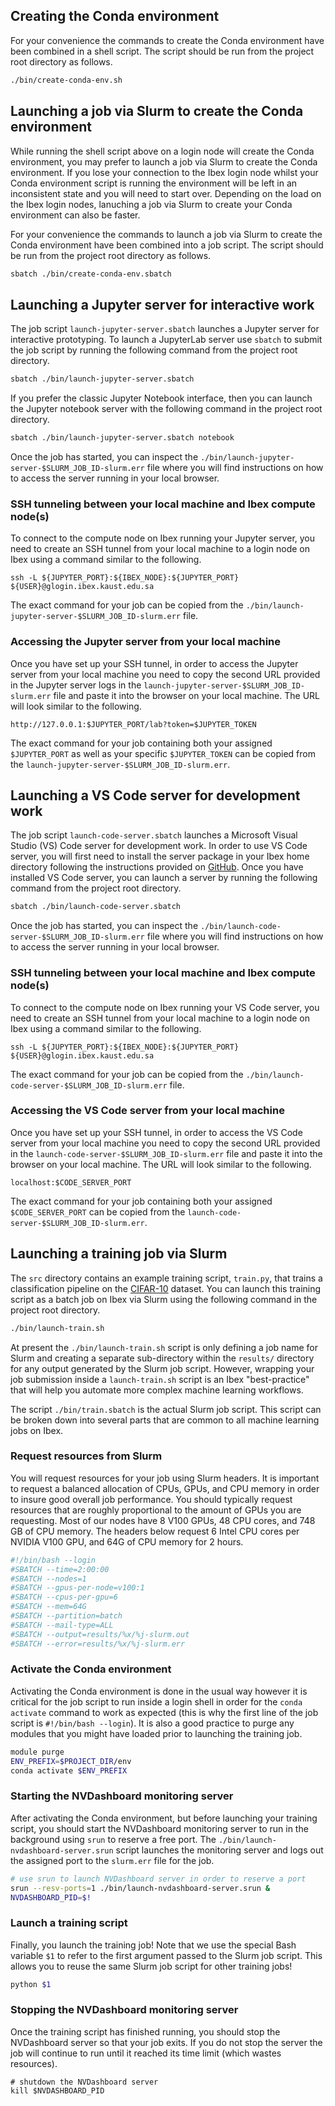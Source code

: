 ## Creating the Conda environment

For your convenience the commands to create the Conda environment have been combined in a shell script. The script should be run from the project root directory as follows. 

```bash
./bin/create-conda-env.sh
```

## Launching a job via Slurm to create the Conda environment

While running the shell script above on a login node will create the Conda environment, you may prefer to launch a job via Slurm
to create the Conda environment. If you lose your connection to the Ibex login node whilst your Conda environment script is running 
the environment will be left in an inconsistent state and you will need to start over. Depending on the load on the Ibex login nodes, 
lanuching a job via Slurm to create your Conda environment can also be faster.

For your convenience the commands to launch a job via Slurm to create the Conda environment have been combined into a job script. The script should be run from the project root directory as follows. 

```bash
sbatch ./bin/create-conda-env.sbatch
```

## Launching a Jupyter server for interactive work

The job script `launch-jupyter-server.sbatch` launches a Jupyter server for interactive prototyping. To launch a JupyterLab server 
use `sbatch` to submit the job script by running the following command from the project root directory.

```bash
sbatch ./bin/launch-jupyter-server.sbatch
```

If you prefer the classic Jupyter Notebook interface, then you can launch the Jupyter notebook server with the following command in 
the project root directory.

```bash
sbatch ./bin/launch-jupyter-server.sbatch notebook
```

Once the job has started, you can inspect the `./bin/launch-jupyter-server-$SLURM_JOB_ID-slurm.err` file where you will find 
instructions on how to access the server running in your local browser.

### SSH tunneling between your local machine and Ibex compute node(s)
To connect to the compute node on Ibex running your Jupyter server, you need to create an SSH tunnel from your local machine 
to a login node on Ibex using a command similar to the following.

```
ssh -L ${JUPYTER_PORT}:${IBEX_NODE}:${JUPYTER_PORT} ${USER}@glogin.ibex.kaust.edu.sa
```

The exact command for your job can be copied from the `./bin/launch-jupyter-server-$SLURM_JOB_ID-slurm.err` file.

### Accessing the Jupyter server from your local machine

Once you have set up your SSH tunnel, in order to access the Jupyter server from your local machine you need to copy the 
second URL provided in the Jupyter server logs in the `launch-jupyter-server-$SLURM_JOB_ID-slurm.err` file and paste it into 
the browser on your local machine. The URL will look similar to the following.

```
http://127.0.0.1:$JUPYTER_PORT/lab?token=$JUPYTER_TOKEN
```

The exact command for your job containing both your assigned `$JUPYTER_PORT` as well as your specific `$JUPYTER_TOKEN` can 
be copied from the `launch-jupyter-server-$SLURM_JOB_ID-slurm.err`.

## Launching a VS Code server for development work

The job script `launch-code-server.sbatch` launches a Microsoft Visual Studio (VS) Code server for development work. In order to 
use VS Code server, you will first need to install the server package in your Ibex home directory following the instructions 
provided on [GitHub](https://github.com/kaust-rccl/ibex-code-server-install). Once you have installed VS Code server, you can launch a server by running the following command from 
the project root directory.

```bash
sbatch ./bin/launch-code-server.sbatch
```

Once the job has started, you can inspect the `./bin/launch-code-server-$SLURM_JOB_ID-slurm.err` file where you will find 
instructions on how to access the server running in your local browser.

### SSH tunneling between your local machine and Ibex compute node(s)
To connect to the compute node on Ibex running your VS Code server, you need to create an SSH tunnel from your local machine 
to a login node on Ibex using a command similar to the following.

```
ssh -L ${JUPYTER_PORT}:${IBEX_NODE}:${JUPYTER_PORT} ${USER}@glogin.ibex.kaust.edu.sa
```

The exact command for your job can be copied from the `./bin/launch-code-server-$SLURM_JOB_ID-slurm.err` file.

### Accessing the VS Code server from your local machine

Once you have set up your SSH tunnel, in order to access the VS Code server from your local machine you need to copy the 
second URL provided in the `launch-code-server-$SLURM_JOB_ID-slurm.err` file and paste it into the browser on your local 
machine. The URL will look similar to the following.

```
localhost:$CODE_SERVER_PORT
```

The exact command for your job containing both your assigned `$CODE_SERVER_PORT` can be copied from the 
`launch-code-server-$SLURM_JOB_ID-slurm.err`.

## Launching a training job via Slurm

The `src` directory contains an example training script, `train.py`, that trains a classification pipeline on the 
[CIFAR-10](https://www.cs.toronto.edu/~kriz/cifar.html) dataset. You can launch this training script as a batch 
job on Ibex via Slurm using the following command in the project root directory.

```bash
./bin/launch-train.sh
```

At present the `./bin/launch-train.sh` script is only defining a job name for Slurm and creating a separate 
sub-directory within the `results/` directory for any output generated by the Slurm job script. However, wrapping 
your job submission inside a `launch-train.sh` script is an Ibex "best-practice" that will help you automate more 
complex machine learning workflows.  

The script `./bin/train.sbatch` is the actual Slurm job script. This script can be broken down into several parts that 
are common to all machine learning jobs on Ibex.

### Request resources from Slurm

You will request resources for your job using Slurm headers. It is important to request a balanced allocation of CPUs, GPUs, 
and CPU memory in order to insure good overall job performance. You should typically request resources that are roughly 
proportional to the amount of GPUs you are requesting. Most of our nodes have 8 V100 GPUs, 48 CPU cores, and 748 GB of CPU 
memory. The headers below request 6 Intel CPU cores per NVIDIA V100 GPU, and 64G of CPU memory for 2 hours.   

```bash
#!/bin/bash --login
#SBATCH --time=2:00:00
#SBATCH --nodes=1
#SBATCH --gpus-per-node=v100:1
#SBATCH --cpus-per-gpu=6  
#SBATCH --mem=64G
#SBATCH --partition=batch 
#SBATCH --mail-type=ALL
#SBATCH --output=results/%x/%j-slurm.out
#SBATCH --error=results/%x/%j-slurm.err
```

### Activate the Conda environment

Activating the Conda environment is done in the usual way however it is critical for the job script to run inside a 
login shell in order for the `conda activate` command to work as expected (this is why the first line of the job script 
is `#!/bin/bash --login`). It is also a good practice to purge any modules that you might have loaded prior to launching 
the training job.
 
```bash
module purge
ENV_PREFIX=$PROJECT_DIR/env
conda activate $ENV_PREFIX
```

### Starting the NVDashboard monitoring server

After activating the Conda environment, but before launching your training script, you should start the 
NVDashboard monitoring server to run in the background using `srun` to reserve a free port. The 
`./bin/launch-nvdashboard-server.srun` script launches the monitoring server and logs out the assigned 
port to the `slurm.err` file for the job.

```bash
# use srun to launch NVDashboard server in order to reserve a port
srun --resv-ports=1 ./bin/launch-nvdashboard-server.srun &
NVDASHBOARD_PID=$!
```

### Launch a training script

Finally, you launch the training job! Note that we use the special Bash variable `$1` to refer to the first argument 
passed to the Slurm job script. This allows you to reuse the same Slurm job script for other training jobs!

```bash
python $1
```

### Stopping the NVDashboard monitoring	server

Once the training script has finished running, you should stop the NVDashboard server so that your job exits. If 
you do not stop the server the job will continue to run until it reached its time limit (which wastes resources).

```
# shutdown the NVDashboard server
kill $NVDASHBOARD_PID
```
